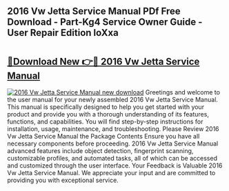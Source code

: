 ## 2016 Vw Jetta Service Manual PDf Free Download - Part-Kg4 Service Owner Guide - User Repair Edition loXxa

# <h2><a href="http://bc63531.oget.top/?id=2016+Vw+Jetta+Service+Manual">🔗Download New 👉🔴 2016 Vw Jetta Service Manual</a></h2>

[![2016 Vw Jetta Service Manual new download](https://i.imgur.com/5g1atiW.png)](http://bc63531.oget.top/?id=2016+Vw+Jetta+Service+Manual)
Greetings and welcome to the user manual for your newly assembled 2016 Vw Jetta Service Manual. This manual is specifically designed to help you get started with your product and provide you with a thorough understanding of its features, functions, and capabilities. You will find step-by-step instructions for installation, usage, maintenance, and troubleshooting. Please Review 2016 Vw Jetta Service Manual the Package Contents Ensure you have all necessary components before proceeding. 2016 Vw Jetta Service Manual advanced features include object detection, fingerprint scanning, customizable profiles, and automated tasks, all of which can be accessed and customized through the user interface. Your Feedback is Valuable 2016 Vw Jetta Service Manual. We appreciate your input and are committed to providing you with exceptional service.

